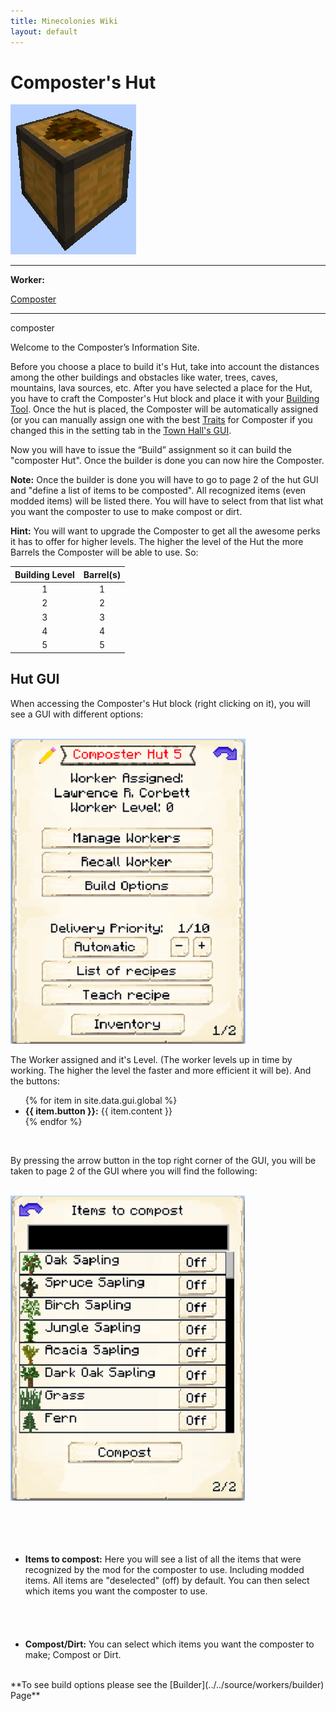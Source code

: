 ```yaml
---
title: Minecolonies Wiki
layout: default
---
```

# Composter's Hut

<div class="infobox box text-center">
    <img src="../../assets/images/buildings/composter_block.png" alt="Composter's Hut" />
    <hr />
    <div class="row section-text text-left">
        <div class="col">
        <p><strong>Worker:</strong></p>
        </div>
        <div class="col">
        <p><a href="../workers/composter">Composter</a></p>
        </div>
    </div>
    <hr />
    <recipe>composter</recipe>
</div>

Welcome to the Composter’s Information Site.

Before you choose a place to build it's Hut, take into account the distances among the other buildings and obstacles like water, trees, caves, mountains, lava sources, etc. After you have selected a place for the Hut, you have to craft the Composter's Hut block and place it with your [Building Tool](../items/buildingtool). Once the hut is placed, the Composter will be automatically assigned (or you can manually assign one with the best  [Traits](../systems/workerinfo) for Composter if you changed this in the setting tab in the [Town Hall's GUI](../../source/buildings/townhall).

Now you will have to issue the “Build” assignment so it can build the "composter Hut".  Once the builder is done you can now hire the Composter.

**Note:** Once the builder is done you will have to go to page 2 of the hut GUI and "define a list of items to be composted". All recognized items (even modded items) will be listed there. You will have to select from that list what you want the composter to use to make compost or dirt.

**Hint:** You will want to upgrade the Composter to get all the awesome perks it has to offer for higher levels. The higher the level of the Hut the more Barrels the Composter will be able to use. So:


| Building Level | Barrel(s) |
| :-----: | :-----: |
| 1 | 1 |
| 2 | 2 |
| 3 | 3 |
| 4 | 4 |
| 5 | 5 |


## Hut GUI

When accessing the Composter's Hut block (right clicking on it), you will see a GUI with different options:

<br>
<div class="row">
  <div class="col-sm-12 col-md">
    <img src="../../assets/images/gui/composter_gui.png" class="img-fluid mx-auto" alt="Composter GUI">
  </div>
  <div class="col-sm-12 col-md">
    <p>The Worker assigned and it's Level. (The worker levels up in time by working. The higher the level the faster and more efficient it will be). And the buttons:</p>
    <ul>
      {% for item in site.data.gui.global %}
        <li><strong>{{ item.button }}:</strong> {{ item.content }}</li>
      {% endfor %}
    </ul>
  </div>
</div>
<br>

By pressing the arrow button in the top right corner of the GUI, you will be taken to page 2 of the GUI where you will find the following:

<br>
<div class="row">
  <div class="col-sm-12 col-md">
    <img src="../../assets/images/gui/composter_gui2.png" class="img-fluid mx-auto" alt="Composter GUI 2">
  </div>
  <div class="col-sm-12 col-md">
    <ul><br><br><br><br>
      <li><strong>Items to compost:</strong> Here you will see a list of all the items that were recognized by the mod for the composter to use. Including modded items. All items are "deselected" (off) by default. You can then select which items you want the composter to use. </li><br><br><br><br>
     <li><strong>Compost/Dirt:</strong> You can select which items you want the composter to make; Compost or Dirt. </li>
    </ul>
  </div>
</div>
<br>
**To see build options please see the [Builder](../../source/workers/builder) Page**

